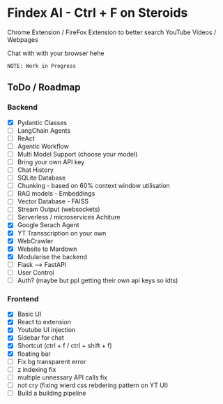 # Findex AI - Ctrl + F on Steroids

Chrome Extension / FireFox Extension to better search YouTube Videos / Webpages

Chat with with your browser hehe

```
NOTE: Work in Progress
```

## ToDo / Roadmap

### Backend

- [x] Pydantic Classes
- [ ] LangChain Agents
- [ ] ReAct
- [ ] Agentic Workflow
- [ ] Multi Model Support (choose your model)
- [ ] Bring your own API key
- [ ] Chat History
- [ ] SQLite Database
- [ ] Chunking - based on 60% context window utilisation
- [ ] RAG models - Embeddings
- [ ] Vector Database - FAISS
- [ ] Stream Output (websockets)
- [ ] Serverless / microservices Achiture
- [x] Google Serach Agent
- [x] YT Transscription on your own
- [x] WebCrawler
- [x] Website to Mardown
- [x] Modularise the backend
- [ ] Flask --> FastAPI
- [ ] User Control
- [ ] Auth? (maybe but ppl getting their own api keys so idts)

### Frontend

- [x] Basic UI
- [x] React to extension
- [x] Youtube UI injection
- [x] Sidebar for chat
- [x] Shortcut (ctrl + f / ctrl + shift + f)
- [x] floating bar
- [ ] Fix bg transparent error
- [ ] z indexing fix
- [ ] multiple unnessary API calls fix
- [ ] not cry (fixing wierd css rebdering pattern on YT UI)
- [ ] Build a building pipeline
